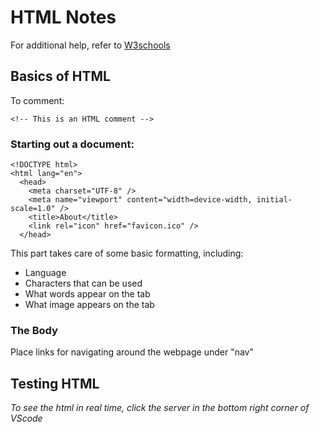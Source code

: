 # HTML Notes
For additional help, refer to [W3schools](https://www.w3schools.com/)

## Basics of HTML

To comment:
```
<!-- This is an HTML comment -->
```

### Starting out a document:
```
<!DOCTYPE html>
<html lang="en">
  <head>
    <meta charset="UTF-8" />
    <meta name="viewport" content="width=device-width, initial-scale=1.0" />
    <title>About</title>
    <link rel="icon" href="favicon.ico" />
  </head>
```
This part takes care of some basic formatting, including:
* Language
* Characters that can be used
* What words appear on the tab
* What image appears on the tab

### The Body
Place links for navigating around the webpage under "nav"

## Testing HTML

*To see the html in real time, click the server in the bottom right corner of VScode*